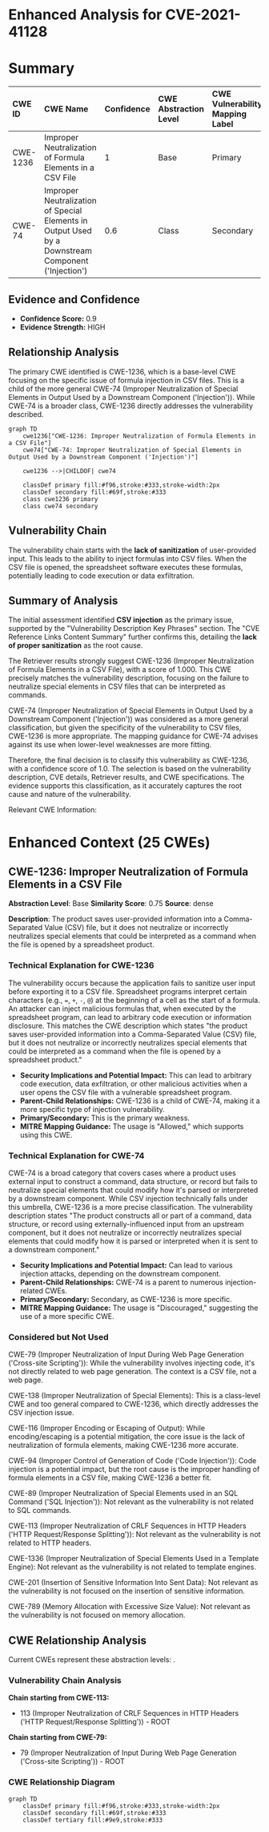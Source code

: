 # Enhanced Analysis for CVE-2021-41128

# Summary

| CWE ID  | CWE Name                                                                                           | Confidence | CWE Abstraction Level | CWE Vulnerability Mapping Label | CWE-Vulnerability Mapping Notes |
| :-------- | :------------------------------------------------------------------------------------------------- | :---------- | :---------------------- | :-------------------------------- | :------------------------------ |
| CWE-1236  | Improper Neutralization of Formula Elements in a CSV File                                        | 1          | Base                    | Primary                           | Allowed                         |
| CWE-74 | Improper Neutralization of Special Elements in Output Used by a Downstream Component ('Injection') | 0.6         | Class                    | Secondary                         | Discouraged                     |

## Evidence and Confidence

*   **Confidence Score:** 0.9
*   **Evidence Strength:** HIGH

## Relationship Analysis

The primary CWE identified is CWE-1236, which is a base-level CWE focusing on the specific issue of formula injection in CSV files. This is a child of the more general CWE-74 (Improper Neutralization of Special Elements in Output Used by a Downstream Component ('Injection')). While CWE-74 is a broader class, CWE-1236 directly addresses the vulnerability described.

```mermaid
graph TD
    cwe1236["CWE-1236: Improper Neutralization of Formula Elements in a CSV File"]
    cwe74["CWE-74: Improper Neutralization of Special Elements in Output Used by a Downstream Component ('Injection')"]
    
    cwe1236 -->|CHILDOF| cwe74
    
    classDef primary fill:#f96,stroke:#333,stroke-width:2px
    classDef secondary fill:#69f,stroke:#333
    class cwe1236 primary
    class cwe74 secondary
```

## Vulnerability Chain

The vulnerability chain starts with the **lack of sanitization** of user-provided input. This leads to the ability to inject formulas into CSV files. When the CSV file is opened, the spreadsheet software executes these formulas, potentially leading to code execution or data exfiltration.

## Summary of Analysis

The initial assessment identified **CSV injection** as the primary issue, supported by the "Vulnerability Description Key Phrases" section. The "CVE Reference Links Content Summary" further confirms this, detailing the **lack of proper sanitization** as the root cause.

The Retriever results strongly suggest CWE-1236 (Improper Neutralization of Formula Elements in a CSV File), with a score of 1.000. This CWE precisely matches the vulnerability description, focusing on the failure to neutralize special elements in CSV files that can be interpreted as commands.

CWE-74 (Improper Neutralization of Special Elements in Output Used by a Downstream Component ('Injection')) was considered as a more general classification, but given the specificity of the vulnerability to CSV files, CWE-1236 is more appropriate. The mapping guidance for CWE-74 advises against its use when lower-level weaknesses are more fitting.

Therefore, the final decision is to classify this vulnerability as CWE-1236, with a confidence score of 1.0. The selection is based on the vulnerability description, CVE details, Retriever results, and CWE specifications. The evidence supports this classification, as it accurately captures the root cause and nature of the vulnerability.

Relevant CWE Information:

# Enhanced Context (25 CWEs)

## CWE-1236: Improper Neutralization of Formula Elements in a CSV File
**Abstraction Level**: Base
**Similarity Score**: 0.75
**Source**: dense

**Description**:
The product saves user-provided information into a Comma-Separated Value (CSV) file, but it does not neutralize or incorrectly neutralizes special elements that could be interpreted as a command when the file is opened by a spreadsheet product.

### Technical Explanation for CWE-1236
The vulnerability occurs because the application fails to sanitize user input before exporting it to a CSV file. Spreadsheet programs interpret certain characters (e.g., `=`, `+`, `-`, `@`) at the beginning of a cell as the start of a formula. An attacker can inject malicious formulas that, when executed by the spreadsheet program, can lead to arbitrary code execution or information disclosure. This matches the CWE description which states "the product saves user-provided information into a Comma-Separated Value (CSV) file, but it does not neutralize or incorrectly neutralizes special elements that could be interpreted as a command when the file is opened by a spreadsheet product."

*   **Security Implications and Potential Impact:** This can lead to arbitrary code execution, data exfiltration, or other malicious activities when a user opens the CSV file with a vulnerable spreadsheet program.
*   **Parent-Child Relationships:** CWE-1236 is a child of CWE-74, making it a more specific type of injection vulnerability.
*   **Primary/Secondary:** This is the primary weakness.
*   **MITRE Mapping Guidance:** The usage is "Allowed," which supports using this CWE.

### Technical Explanation for CWE-74
CWE-74 is a broad category that covers cases where a product uses external input to construct a command, data structure, or record but fails to neutralize special elements that could modify how it's parsed or interpreted by a downstream component. While CSV injection technically falls under this umbrella, CWE-1236 is a more precise classification. The vulnerability description states "The product constructs all or part of a command, data structure, or record using externally-influenced input from an upstream component, but it does not neutralize or incorrectly neutralizes special elements that could modify how it is parsed or interpreted when it is sent to a downstream component."

*   **Security Implications and Potential Impact:** Can lead to various injection attacks, depending on the downstream component.
*   **Parent-Child Relationships:** CWE-74 is a parent to numerous injection-related CWEs.
*   **Primary/Secondary:** Secondary, as CWE-1236 is more specific.
*   **MITRE Mapping Guidance:** The usage is "Discouraged," suggesting the use of a more specific CWE.

### Considered but Not Used
CWE-79 (Improper Neutralization of Input During Web Page Generation ('Cross-site Scripting')): While the vulnerability involves injecting code, it's not directly related to web page generation. The context is a CSV file, not a web page.

CWE-138 (Improper Neutralization of Special Elements): This is a class-level CWE and too general compared to CWE-1236, which directly addresses the CSV injection issue.

CWE-116 (Improper Encoding or Escaping of Output): While encoding/escaping is a potential mitigation, the core issue is the lack of neutralization of formula elements, making CWE-1236 more accurate.

CWE-94 (Improper Control of Generation of Code ('Code Injection')): Code injection is a potential impact, but the root cause is the improper handling of formula elements in a CSV file, making CWE-1236 a better fit.

CWE-89 (Improper Neutralization of Special Elements used in an SQL Command ('SQL Injection')): Not relevant as the vulnerability is not related to SQL commands.

CWE-113 (Improper Neutralization of CRLF Sequences in HTTP Headers ('HTTP Request/Response Splitting')): Not relevant as the vulnerability is not related to HTTP headers.

CWE-1336 (Improper Neutralization of Special Elements Used in a Template Engine): Not relevant as the vulnerability is not related to template engines.

CWE-201 (Insertion of Sensitive Information Into Sent Data): Not relevant as the vulnerability is not focused on the insertion of sensitive information.

CWE-789 (Memory Allocation with Excessive Size Value): Not relevant as the vulnerability is not focused on memory allocation.


## CWE Relationship Analysis

Current CWEs represent these abstraction levels: .


### Vulnerability Chain Analysis

**Chain starting from CWE-113:**
- 113 (Improper Neutralization of CRLF Sequences in HTTP Headers ('HTTP Request/Response Splitting')) - ROOT


**Chain starting from CWE-79:**
- 79 (Improper Neutralization of Input During Web Page Generation ('Cross-site Scripting')) - ROOT



### CWE Relationship Diagram

```mermaid
graph TD
    classDef primary fill:#f96,stroke:#333,stroke-width:2px
    classDef secondary fill:#69f,stroke:#333
    classDef tertiary fill:#9e9,stroke:#333
```